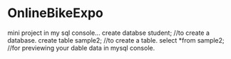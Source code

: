 # OnlineBikeExpo
mini project
in my sql console...
                 create databse student; //to create a database.
                 create table sample2;  //to create a table.
                 select *from sample2; //for previewing your dable data in mysql console.
                 
